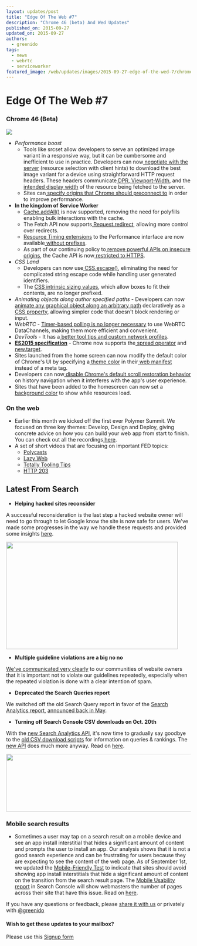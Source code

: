 ```yaml
---
layout: updates/post
title: "Edge Of The Web #7"
description: "Chrome 46 (beta) And Wed Updates"
published_on: 2015-09-27
updated_on: 2015-09-27
authors:
  - greenido
tags:
  - news
  - webrtc
  - serviceworker
featured_image: /web/updates/images/2015-09-27-edge-of-the-wed-7/chrome_512dp.png
---
```


# Edge Of The Web \#7

### Chrome 46 (Beta)
<img src="/web/updates/images/2015-09-27-edge-of-the-wed-7/chrome_256.png">

* *Performance boost*
    * Tools like srcset allow developers to serve an optimized image variant in 
      a responsive way, but it can be cumbersome and inefficient to use in 
      practice. Developers can now[ 
      ](http://developers.google.com/web/updates/2015/09/automating-resource-selection-with-client-hints)[negotiate 
      with the 
      server](http://developers.google.com/web/updates/2015/09/automating-resource-selection-with-client-hints) 
      (resource selection with client hints) to download the best image variant 
      for a device using straightforward HTTP request headers. These headers 
      communicate[ 
      ](http://tools.ietf.org/html/draft-grigorik-http-client-hints-03#section-3)[DPR](http://tools.ietf.org/html/draft-grigorik-http-client-hints-03#section-3),[ 
      ](http://tools.ietf.org/html/draft-grigorik-http-client-hints-03#section-5)[Viewport-Width](http://tools.ietf.org/html/draft-grigorik-http-client-hints-03#section-5), 
      and the[ 
      ](http://tools.ietf.org/html/draft-grigorik-http-client-hints-03#section-4)[intended 
      display 
      width](http://tools.ietf.org/html/draft-grigorik-http-client-hints-03#section-4) 
      of the resource being fetched to the server.
    * Sites can[ 
      ](https://www.igvita.com/2015/08/17/eliminating-roundtrips-with-preconnect/)[specify 
      origins that Chrome should preconnect 
      to](https://www.igvita.com/2015/08/17/eliminating-roundtrips-with-preconnect/) 
      in order to improve performance.
* **In the kingdom of Service Worker** 
    * [Cache.addAll()](https://googlechrome.github.io/samples/service-worker/prefetch/index.html) 
      is now supported, removing the need for polyfills enabling bulk 
      interactions with the cache.
    * The Fetch API now supports[ 
      ](https://code.google.com/p/chromium/issues/detail?id=517837)[Request.redirect](https://code.google.com/p/chromium/issues/detail?id=517837), 
      allowing more control over redirects.
    * [Resource Timing 
      extensions](https://developers.google.com/web/updates/2015/07/measuring-performance-in-a-service-worker) 
      to the Performance interface are now available[ 
      ](https://code.google.com/p/chromium/issues/detail?id=515344)[without 
      prefixes](https://code.google.com/p/chromium/issues/detail?id=515344).
    * As part of our continuing policy to[ 
      ](https://groups.google.com/a/chromium.org/forum/#!msg/blink-dev/2LXKVWYkOus/gT-ZamfwAKsJ)[remove 
      powerful APIs on insecure 
      origins](https://groups.google.com/a/chromium.org/forum/#!msg/blink-dev/2LXKVWYkOus/gT-ZamfwAKsJ), 
      the Cache API is now[ 
      ](https://code.google.com/p/chromium/issues/detail?id=501380)[restricted 
      to HTTPS](https://code.google.com/p/chromium/issues/detail?id=501380).
* *CSS Land*
    * Developers can now use[ 
      ](https://googlechrome.github.io/samples/css-escape/index.html)[CSS.escape()](https://googlechrome.github.io/samples/css-escape/index.html), 
      eliminating the need for complicated string escape code while handling 
      user generated identifiers.
    * The [CSS intrinsic sizing values](https://drafts.csswg.org/css-sizing-3/), 
      which allow boxes to fit their contents, are no longer prefixed.
* *Animating objects along author specified paths* - Developers can now[ 
  ](http://codepen.io/danwilson/blog/css-motion-paths)[animate any graphical 
  object along an arbitrary 
  path](http://codepen.io/danwilson/blog/css-motion-paths) declaratively as a[ 
  ](https://googlechrome.github.io/samples/css-motion-path/index.html)[CSS 
  property](https://googlechrome.github.io/samples/css-motion-path/index.html), 
  allowing simpler code that doesn't block rendering or input.
* *WebRTC* - [Timer-based polling is no longer 
  necessary](https://code.google.com/p/chromium/issues/detail?id=496700) to use 
  WebRTC DataChannels, making them more efficient and convenient.
* *DevTools* - It has a[ 
  ](https://developers.google.com/web/updates/2015/07/23/devtools-digest-aggregated-timeline-details-color-palettes-and-more)[better 
  tool tips and custom network 
  profiles](https://developers.google.com/web/updates/2015/07/23/devtools-digest-aggregated-timeline-details-color-palettes-and-more).  
* **[ES2015 specification](http://www.ecma-international.org/ecma-262/6.0/)** - 
  Chrome now supports the[ 
  ](https://github.com/GoogleChrome/samples/tree/gh-pages/spread-operator)[spread 
  operator](https://github.com/GoogleChrome/samples/tree/gh-pages/spread-operator) 
  and[ 
  ](http://www.ecma-international.org/ecma-262/6.0/#sec-built-in-function-objects)[new.target](http://www.ecma-international.org/ecma-262/6.0/#sec-built-in-function-objects).
* Sites launched from the home screen can now modify the default color of 
  Chrome's UI by specifying a[ 
  ](https://developers.google.com/web/updates/2015/09/using-manifest-to-set-sitewide-theme-color)[theme 
  color](https://developers.google.com/web/updates/2015/09/using-manifest-to-set-sitewide-theme-color) 
  in their[ ](https://w3c.github.io/manifest/)[web 
  manifest](https://w3c.github.io/manifest/) instead of a meta tag.
* Developers can now[ 
  ](https://developers.google.com/web/updates/2015/09/history-api-scroll-restoration)[disable 
  Chrome's default scroll restoration 
  behavior](https://developers.google.com/web/updates/2015/09/history-api-scroll-restoration) 
  on history navigation when it interferes with the app's user experience.
* Sites that have been added to the homescreen can now set a[ 
  ](https://developers.google.com/web/updates/2015/09/using-web-app-manifest-to-set-solid-color-loading-screen)[background 
  color](https://developers.google.com/web/updates/2015/09/using-web-app-manifest-to-set-solid-color-loading-screen) 
  to show while resources load.

### On the web

* Earlier this month we kicked off the first ever Polymer Summit. We focused on 
  three key themes: Develop, Design and Deploy, giving concrete advice on how 
  you can build your web app from start to finish. You can check out all the 
  recordings[ 
  ](https://www.youtube.com/user/ChromeDevelopers)[here](https://www.youtube.com/user/ChromeDevelopers).
* A set of short videos that are focusing on important FED topics:
    * [Polycasts](https://www.youtube.com/playlist?list=PLOU2XLYxmsII5c3Mgw6fNYCzaWrsM3sMN)
    * [Lazy 
      Web](https://www.youtube.com/playlist?list=PLOU2XLYxmsIIdQz8Hih4AyP_ZCn_mzsN4)
    * [Totally Tooling 
      Tips](https://www.youtube.com/playlist?list=PLOU2XLYxmsILKwwASNS0xgfcmakbK_8JZ)
    * [HTTP 
      203](https://www.youtube.com/playlist?list=PLOU2XLYxmsII_38oWcnQzXs9K9HKBMg-e)

## Latest From Search


* **Helping hacked sites reconsider**

A successful reconsideration is the last step a hacked website owner will need to go through to let Google know the site is now safe for users. We've made some progresses in the way we handle these requests and provided some insights [here](http://goo.gl/RqGU4a).

<img src="/web/updates/images/2015-09-27-edge-of-the-wed-7/image00.png" width="468" height="292" />

* **Multiple guideline violations are a big no no**

[We've communicated very clearly](http://goo.gl/NltWER) to our communities of website owners that it is important not to violate our guidelines repeatedly, especially when the repeated violation is done with a clear intention of spam.

* **Deprecated the Search Queries report**

We switched off the old Search Query report in favor of the [Search Analytics report](https://goo.gl/rXW4Af), [announced back in May](http://googlewebmastercentral.blogspot.com/2015/05/new-search-analytics.html).

* **Turning off Search Console CSV downloads on Oct. 20th**

With the [new Search Analytics API](http://googlewebmastercentral.blogspot.com/2015/08/introducing-search-analytics-api.html), 
it's now time to gradually say goodbye to the [old CSV download 
scripts](http://googlewebmastercentral.blogspot.com/2011/12/download-search-queries-data-using.html) for information on queries & rankings. The [new API](https://developers.google.com/webmaster-tools/v3/searchanalytics) does much more anyway. Read on [here](http://goo.gl/6QkdDr).

<img src="/web/updates/images/2015-09-27-edge-of-the-wed-7/image01.png" width="589" height="157" />

### Mobile search results

* Sometimes a user may tap on a search result on a mobile device and see an app install interstitial that hides a significant amount of content and prompts the user to install an app. 
Our analysis shows that it is not a good search experience and can be 
frustrating for users because they are expecting to see the content of the web 
page. 
As of September 1st, we updated the [Mobile-Friendly Test](https://www.google.com/webmasters/tools/mobile-friendly/) to indicate that sites should avoid showing app install interstitials that hide a significant amount of content on the transition from the search result page. 
The [Mobile Usability report](https://www.google.com/webmasters/tools/mobile-usability?utm_source=appinterstitialspost&utm_medium=blog&utm_campaign=appinterstitials&pli=1) in Search Console will show webmasters the number of pages across their site that have this issue.
Read on [here](http://goo.gl/ja6xsy).

If you have any questions or feedback, please [share it with 
us](https://groups.google.com/d/forum/mobile-web-rock) or privately with 
[@greenido](https://twitter.com/greenido)  

#### Wish to get these updates to your mailbox?   
Please use this [Signup form](https://goo.gl/l6TN40)

